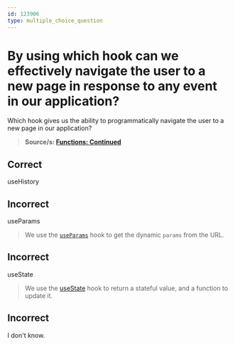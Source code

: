 ```yaml
---
id: 123906
type: multiple_choice_question
---
```


# By using which hook can we effectively navigate the user to a new page in response to any event in our application?

Which hook gives us the ability to programmatically navigate the user to a new page in our application?

> **Source/s: [Functions: Continued](https://learning.flatironschool.com/courses/3297/assignments/73913?module_item_id=143565)**

## Correct

useHistory

## Incorrect

useParams

> We use the [`useParams`](https://reactrouter.com/web/api/Hooks/useparams) hook to get the dynamic `params` from the URL.

## Incorrect

useState

> We use the [useState](https://reactjs.org/docs/hooks-reference.html#usestate) hook to return a stateful value, and a function to update it.

## Incorrect

I don't know.
